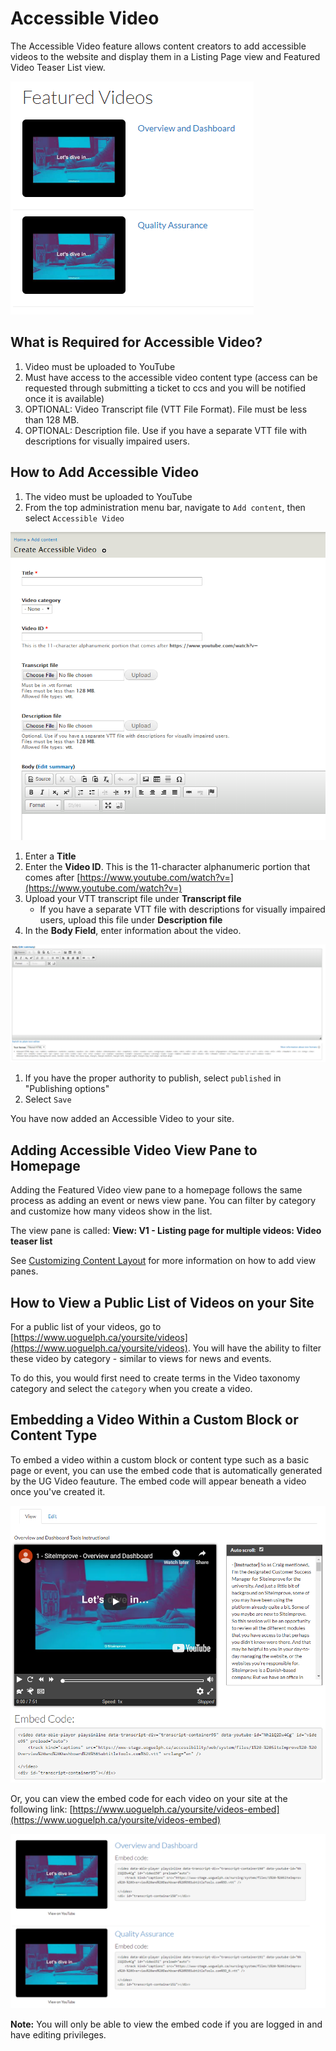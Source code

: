 # Accessible Video

The Accessible Video feature allows content creators to add accessible videos to the website and display them in a Listing Page view and Featured Video Teaser List view.

![Example of featured video display](../.gitbook/assets/videoteaserlist%20%282%29.png)

## What is Required for Accessible Video?

1. Video must be uploaded to YouTube
2. Must have access to the accessible video content type \(access can be requested through submitting a ticket to ccs and you will be notified once it is available\)
3. OPTIONAL: Video Transcript file \(VTT File Format\). File must be less than 128 MB. 
4. OPTIONAL: Description file. Use if you have a separate VTT file with descriptions for visually impaired users.

## How to Add Accessible Video

1. The video must be uploaded to YouTube
2. From the top administration menu bar, navigate to `Add content`, then select `Accessible Video`

![Example of accessible video title and video ID](../.gitbook/assets/videomenu.png)

1. Enter a **Title**
2. Enter the **Video ID**. This is the 11-character alphanumeric portion that comes after [https://www.youtube.com/watch?v=](https://www.youtube.com/watch?v=)
3. Upload your VTT transcript file under **Transcript file**
   * If you have a separate VTT file with descriptions for visually impaired users, upload this file under **Description file**
4. In the **Body Field**, enter information about the video. 

![Example of the body field](../.gitbook/assets/videobody%20%282%29.png)

1. If you have the proper authority to publish, select `published` in "Publishing options"
2. Select `Save`

You have now added an Accessible Video to your site.

## Adding Accessible Video View Pane to Homepage

Adding the Featured Video view pane to a homepage follows the same process as adding an event or news view pane. You can filter by category and customize how many videos show in the list.

The view pane is called: **View: V1 - Listing page for multiple videos: Video teaser list**

See [Customizing Content Layout](https://github.com/ccswbs/UoGd7-Training/tree/aa9e2af0dea5bf798b73544e291e912caea4a6e4/features/customizingpage.md) for more information on how to add view panes.

## How to View a Public List of Videos on your Site

For a public list of your videos, go to [https://www.uoguelph.ca/yoursite/videos](https://www.uoguelph.ca/yoursite/videos). You will have the ability to filter these video by category - similar to views for news and events.

To do this, you would first need to create terms in the Video taxonomy category and select the `category` when you create a video.

## Embedding a Video Within a Custom Block or Content Type

To embed a video within a custom block or content type such as a basic page or event, you can use the embed code that is automatically generated by the UG Video feauture. The embed code will appear beneath a video once you've created it.

![Example of video embed code](../.gitbook/assets/videoembedcode%20%282%29.PNG)

Or, you can view the embed code for each video on your site at the following link: [https://www.uoguelph.ca/yoursite/videos-embed](https://www.uoguelph.ca/yoursite/videos-embed)

![Example of video embed code page](../.gitbook/assets/videoembedcodepage.PNG)

**Note:** You will only be able to view the embed code if you are logged in and have editing privileges.


